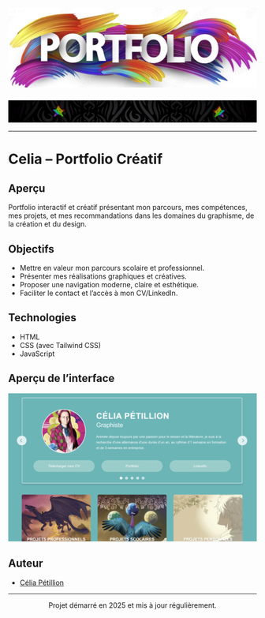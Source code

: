 <h1 align="center">
  <img src="./assets/images/github/header.png" alt="Celia Portfolio" />
</h1>
<img src="./assets/images/github/star.gif" alt="star" />

---

# Celia – Portfolio Créatif

## Aperçu
Portfolio interactif et créatif présentant mon parcours, mes compétences, mes projets, et mes recommandations dans les domaines du graphisme, de la création et du design.

## Objectifs
- Mettre en valeur mon parcours scolaire et professionnel.
- Présenter mes réalisations graphiques et créatives.
- Proposer une navigation moderne, claire et esthétique.
- Faciliter le contact et l’accès à mon CV/LinkedIn.

## Technologies
- HTML
- CSS (avec Tailwind CSS)
- JavaScript

## Aperçu de l’interface
<img src="./assets/images/github/UI.png" alt="Aperçu Portfolio Celia" />

## Auteur
- [Célia Pétillion](https://www.linkedin.com/in/célia-pétillion/)

---

<p align="center">Projet démarré en 2025 et mis à jour régulièrement.</p>
